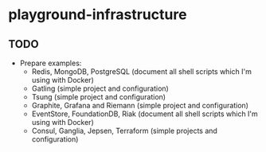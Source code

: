 # playground-infrastructure

## TODO

- Prepare examples:
  - Redis, MongoDB, PostgreSQL (document all shell scripts which I'm using with Docker)
  - Gatling (simple project and configuration)
  - Tsung (simple project and configuration)
  - Graphite, Grafana and Riemann (simple project and configuration)
  - EventStore, FoundationDB, Riak (document all shell scripts which I'm using with Docker)
  - Consul, Ganglia, Jepsen, Terraform (simple projects and configuration)
